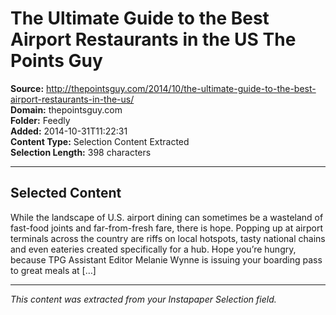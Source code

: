 # The Ultimate Guide to the Best Airport Restaurants in the US The Points Guy

**Source:** http://thepointsguy.com/2014/10/the-ultimate-guide-to-the-best-airport-restaurants-in-the-us/  
**Domain:** thepointsguy.com  
**Folder:** Feedly  
**Added:** 2014-10-31T11:22:31  
**Content Type:** Selection Content Extracted  
**Selection Length:** 398 characters  


---

## Selected Content

While the landscape of U.S. airport dining can sometimes be a wasteland of fast-food joints and far-from-fresh fare, there is hope. Popping up at airport terminals across the country are riffs on local hotspots, tasty national chains and even eateries created specifically for a hub. Hope you’re hungry, because TPG Assistant Editor Melanie Wynne is issuing your boarding pass to great meals at […]

---

*This content was extracted from your Instapaper Selection field.*